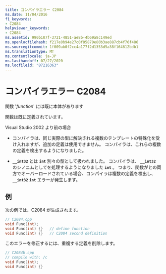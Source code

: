 ```yaml
---
title: コンパイラエラー C2084
ms.date: 11/04/2016
f1_keywords:
- C2084
helpviewer_keywords:
- C2084
ms.assetid: 990b107f-3721-4851-ae8b-4b69a8c149ed
ms.openlocfilehash: f217e0b94e27c0f85879e80b3ae887cb4f76f486
ms.sourcegitcommit: 1f009ab0f2cc4a177f2d1353d5a38f164612bdb1
ms.translationtype: MT
ms.contentlocale: ja-JP
ms.lasthandoff: 07/27/2020
ms.locfileid: "87216363"
---
```

# <a name="compiler-error-c2084"></a>コンパイラエラー C2084

関数 '*function*' には既に本体があります

関数は既に定義されています。

Visual Studio 2002 より前の場合

- コンパイラは、同じ実際の型に解決される複数のテンプレートの特殊化を受け入れますが、追加の定義は使用できません。 コンパイラは、これらの複数の定義を検出するようになりました。

- **`__int32`** とは **`int`** 別々の型として扱われました。 コンパイラは、 **`__int32`** のシノニムとしてを処理するようになりました **`int`** 。 つまり、関数がとの両方でオーバーロードされている場合、コンパイラは複数の定義を検出し、 **`__int32`** **`int`** エラーが発生します。

## <a name="example"></a>例

次の例では、C2084 が生成されます。

```cpp
// C2084.cpp
void Func(int);
void Func(int) {}   // define function
void Func(int) {}   // C2084 second definition
```

このエラーを修正するには、重複する定義を削除します。

```cpp
// C2084b.cpp
// compile with: /c
void Func(int);
void Func(int) {}
```
